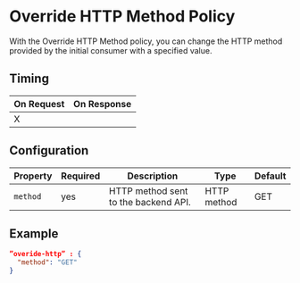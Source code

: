 # Override HTTP Method Policy

<head>
  <meta name="guidename" content="API Management"/>
  <meta name="context" content="GUID-d420d0fd-122a-491f-bd3e-2e5c0049e34f"/>
</head>

With the Override HTTP Method policy, you can change the HTTP method provided by the initial consumer with a specified value.

## Timing

| On Request | On Response| 
|---|---|
|X||

## Configuration

| Property  |Required   |Description   | Type  | Default |
|---|---|---|---|---|
|`method`|yes| HTTP method sent to the backend API.|HTTP method|GET|

## Example

``` json
”overide-http” : {
  "method": "GET"
}
```
